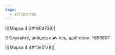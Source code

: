 ```yaml
---
tags:
  - scriptures
---
```


![[Марка 4 2#^60d739]]

3 Слухайте, вийшов сіяч ось, щоб сіяти. ^859807

![[Марка 4 4#^2e0f28]]